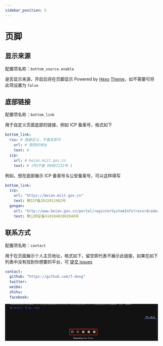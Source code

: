 ```yaml
---
sidebar_position: 5
---
```


# 页脚


## 显示来源

配置项名称：`bottom_source.enable`

是否显示来源，开启后将在页脚显示 Powered by [Hexo](https://hexo.io/) [Theme](https://github.com/f-dong/hexo-theme-minimalism)，如不需要可将此项设置为 `false`

## 底部链接

配置项名称：`bottom_link`

用于自定义页面底部的链接，例如 ICP 备案号，格式如下

```yml
bottom_link:
  rss: # 随意定义，不重复即可
    url: # 跳转的地址
    text: #
  icp:
    url: # beian.miit.gov.cn
    text: # 沪ICP备 09007132号-1
```

例如，想在底部展示 ICP 备案号与公安备案号，可以这样填写

```yml
bottom_link:
  icp:
    url: "https://beian.miit.gov.cn"
    text: 豫ICP备2022011962号
  gongan:
    url: "http://www.beian.gov.cn/portal/registerSystemInfo?recordcode=41010402002848"
    text: 豫公网安备41010402002848号
```

## 联系方式

配置项名称：`contact`

用于在页面展示个人主页地址，格式如下，留空即代表不展示此链接，如果在如下列表中没有找到你想要的平台，可 [提交 issues](https://github.com/f-dong/hexo-theme-minimalism/issues/new/choose)

```yml
contact:
  github: "https://github.com/f-dong"
  twitter: 
  weibo: 
  zhihu: 
  facebook: 
```

![联系方式](./img/contact.png)
